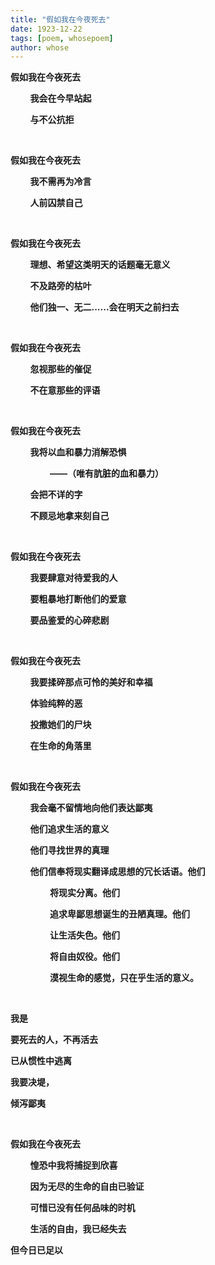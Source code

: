 ```yaml
---
title: "假如我在今夜死去"
date: 1923-12-22
tags: [poem, whosepoem]
author: whose
---
```


**假如我在今夜死去**

&nbsp;&nbsp;&nbsp;&nbsp;&nbsp;&nbsp;&nbsp;&nbsp;**我会在今早站起**

&nbsp;&nbsp;&nbsp;&nbsp;&nbsp;&nbsp;&nbsp;&nbsp;**与不公抗拒**

<br>

**假如我在今夜死去**

&nbsp;&nbsp;&nbsp;&nbsp;&nbsp;&nbsp;&nbsp;&nbsp;**我不需再为冷言**

&nbsp;&nbsp;&nbsp;&nbsp;&nbsp;&nbsp;&nbsp;&nbsp;**人前囚禁自己**

<br>

**假如我在今夜死去**

&nbsp;&nbsp;&nbsp;&nbsp;&nbsp;&nbsp;&nbsp;&nbsp;**理想、希望这类明天的话题毫无意义**

&nbsp;&nbsp;&nbsp;&nbsp;&nbsp;&nbsp;&nbsp;&nbsp;**不及路旁的枯叶**

&nbsp;&nbsp;&nbsp;&nbsp;&nbsp;&nbsp;&nbsp;&nbsp;**他们独一、无二......会在明天之前扫去**

<br>

**假如我在今夜死去**

&nbsp;&nbsp;&nbsp;&nbsp;&nbsp;&nbsp;&nbsp;&nbsp;**忽视那些的催促**

&nbsp;&nbsp;&nbsp;&nbsp;&nbsp;&nbsp;&nbsp;&nbsp;**不在意那些的评语**

<br>

**假如我在今夜死去**

&nbsp;&nbsp;&nbsp;&nbsp;&nbsp;&nbsp;&nbsp;&nbsp;**我将以血和暴力消解恐惧**

&nbsp;&nbsp;&nbsp;&nbsp;&nbsp;&nbsp;&nbsp;&nbsp;&nbsp;&nbsp;&nbsp;&nbsp;&nbsp;&nbsp;&nbsp;&nbsp;**——（唯有肮脏的血和暴力）**

&nbsp;&nbsp;&nbsp;&nbsp;&nbsp;&nbsp;&nbsp;&nbsp;**会把不详的字**

&nbsp;&nbsp;&nbsp;&nbsp;&nbsp;&nbsp;&nbsp;&nbsp;**不顾忌地拿来刻自己**

<br>

**假如我在今夜死去**

&nbsp;&nbsp;&nbsp;&nbsp;&nbsp;&nbsp;&nbsp;&nbsp;**我要肆意对待爱我的人**

&nbsp;&nbsp;&nbsp;&nbsp;&nbsp;&nbsp;&nbsp;&nbsp;**要粗暴地打断他们的爱意**

&nbsp;&nbsp;&nbsp;&nbsp;&nbsp;&nbsp;&nbsp;&nbsp;**要品鉴爱的心碎悲剧**

<br>

**假如我在今夜死去**

&nbsp;&nbsp;&nbsp;&nbsp;&nbsp;&nbsp;&nbsp;&nbsp;**我要揉碎那点可怜的美好和幸福**

&nbsp;&nbsp;&nbsp;&nbsp;&nbsp;&nbsp;&nbsp;&nbsp;**体验纯粹的恶**

&nbsp;&nbsp;&nbsp;&nbsp;&nbsp;&nbsp;&nbsp;&nbsp;**投撒她们的尸块**

&nbsp;&nbsp;&nbsp;&nbsp;&nbsp;&nbsp;&nbsp;&nbsp;**在生命的角落里**

<br>

**假如我在今夜死去**

&nbsp;&nbsp;&nbsp;&nbsp;&nbsp;&nbsp;&nbsp;&nbsp;**我会毫不留情地向他们表达鄙夷**

&nbsp;&nbsp;&nbsp;&nbsp;&nbsp;&nbsp;&nbsp;&nbsp;**他们追求生活的意义**

&nbsp;&nbsp;&nbsp;&nbsp;&nbsp;&nbsp;&nbsp;&nbsp;**他们寻找世界的真理**

&nbsp;&nbsp;&nbsp;&nbsp;&nbsp;&nbsp;&nbsp;&nbsp;**他们信奉将现实翻译成思想的冗长话语。他们**

&nbsp;&nbsp;&nbsp;&nbsp;&nbsp;&nbsp;&nbsp;&nbsp;&nbsp;&nbsp;&nbsp;&nbsp;&nbsp;&nbsp;&nbsp;&nbsp;**将现实分离。他们**

&nbsp;&nbsp;&nbsp;&nbsp;&nbsp;&nbsp;&nbsp;&nbsp;&nbsp;&nbsp;&nbsp;&nbsp;&nbsp;&nbsp;&nbsp;&nbsp;**追求卑鄙思想诞生的丑陋真理。他们**

&nbsp;&nbsp;&nbsp;&nbsp;&nbsp;&nbsp;&nbsp;&nbsp;&nbsp;&nbsp;&nbsp;&nbsp;&nbsp;&nbsp;&nbsp;&nbsp;**让生活失色。他们**

&nbsp;&nbsp;&nbsp;&nbsp;&nbsp;&nbsp;&nbsp;&nbsp;&nbsp;&nbsp;&nbsp;&nbsp;&nbsp;&nbsp;&nbsp;&nbsp;**将自由奴役。他们**

&nbsp;&nbsp;&nbsp;&nbsp;&nbsp;&nbsp;&nbsp;&nbsp;&nbsp;&nbsp;&nbsp;&nbsp;&nbsp;&nbsp;&nbsp;&nbsp;**漠视生命的感觉，只在乎生活的意义。**

<br>

**我是**

**要死去的人，不再活去**

**已从惯性中逃离**

**我要决堤，**

**倾泻鄙夷**

<br>

**假如我在今夜死去**

&nbsp;&nbsp;&nbsp;&nbsp;&nbsp;&nbsp;&nbsp;&nbsp;**惶恐中我将捕捉到欣喜**

&nbsp;&nbsp;&nbsp;&nbsp;&nbsp;&nbsp;&nbsp;&nbsp;**因为无尽的生命的自由已验证**

&nbsp;&nbsp;&nbsp;&nbsp;&nbsp;&nbsp;&nbsp;&nbsp;**可惜已没有任何品味的时机**

&nbsp;&nbsp;&nbsp;&nbsp;&nbsp;&nbsp;&nbsp;&nbsp;**生活的自由，我已经失去**

**但今日已足以**

